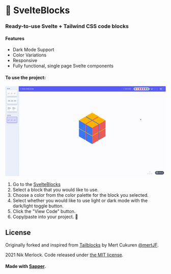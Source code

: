 # :bricks: SvelteBlocks
### Ready-to-use Svelte + Tailwind CSS code blocks

#### Features

* Dark Mode Support
* Color Variations
* Responsive
* Fully functional, single page Svelte components


#### To use the project:


[![tailblocks](https://github.com/nikmerlock97/svelteblocks/blob/main/static/preview.gif)](https://tailblocks.cc)

1. Go to the [SvelteBlocks](https://svelteblocks.vercel.app/)
2. Select a block that you would like to use.
3. Choose a color from the color palette for the block you selected.
4. Select whether you would like to use light or dark mode with the dark/light toggle button.
5. Click the "View Code" button.
6. Copy/paste into your project.
🎉

## License

Originally forked and inspired from  [Tailblocks](https://tailblocks.cc) by Mert Cukuren [@mertJF](https://github.com/mertJF).

2021 Nik Merlock. Code released under [the MIT license](https://github.com/mertjf/tailblocks/blob/master/LICENSE).

#### Made with [Sapper](https://sapper.svelte.dev/).
